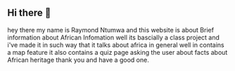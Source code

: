 ## Hi there 👋
hey there my name is Raymond Ntumwa and this website is about Brief information about African Infomation well its bascially a class 
project and i've made it in such way that it talks about  africa in general
well in contains a map feature it also contains a quiz page asking the user about facts about African heritage
thank you and have a good one.
<!--
**RaymondNtumwa/RaymondNtumwa**
hey there my name is Raymond Ntumwa and this website is about Brief information about African Infomation well its bascially a class 
project and i've made it in such way that it talks about our africa in general
well in contains a map feature it also contains a quiz page asking the user about facts about African heritage 
-->
